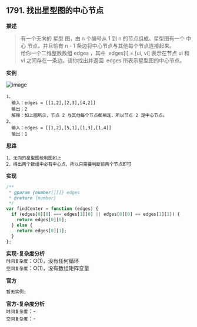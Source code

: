 ## 1791. 找出星型图的中心节点

**描述**

> 有一个无向的 星型 图，由 n 个编号从 1 到 n 的节点组成。星型图有一个 中心 节点，并且恰有 n - 1 条边将中心节点与其他每个节点连接起来。  
> 给你一个二维整数数组 edges ，其中  edges[i] = [ui, vi] 表示在节点 ui 和 vi 之间存在一条边。请你找出并返回  edges 所表示星型图的中心节点。

**实例**

![image](https://assets.leetcode-cn.com/aliyun-lc-upload/uploads/2021/03/14/star_graph.png)

```
1、
  输入：edges = [[1,2],[2,3],[4,2]]
  输出：2
  解释：如上图所示，节点 2 与其他每个节点都相连，所以节点 2 是中心节点。
2、
  输入：edges = [[1,2],[5,1],[1,3],[1,4]]
  输出：1
```

**思路**

```
1、无向的星型图绘制图如上
2、得出两个数组中必有中心点，所以只需要判断前两个节点即可
```

**实现**

```js
/**
 * @param {number[][]} edges
 * @return {number}
 */
var findCenter = function (edges) {
  if (edges[0][0] === edges[1][0] || edges[0][0] == edges[1][1]) {
    return edges[0][0];
  } else {
    return edges[0][1];
  }
};
```

**实现-复杂度分析**  
`时间复杂度`：O(1)，没有任何循环  
`空间复杂度`：O(1)，没有数组矩阵变量

**官方**

```js
暂无实例;
```

**官方-复杂度分析**  
`时间复杂度`：-  
`空间复杂度`：-
